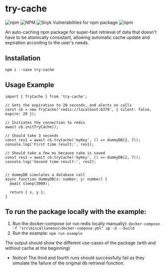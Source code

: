 # try-cache

![npm](https://img.shields.io/npm/v/try-cache?color=green)
![NPM](https://img.shields.io/npm/l/try-cache)
![Snyk Vulnerabilities for npm package](https://img.shields.io/snyk/vulnerabilities/npm/try-cache)
![npm](https://img.shields.io/npm/dt/try-cache)

An auto-caching npm package for super-fast retrieval of data that doesn't have to be atomically consistant,
allowing automatic cache update and expiration according to the user's needs.

## Installation

`npm i --save try-cache`

## Usage Example

```
import { TryCache } from 'try-cache';

// Sets the expiration to 20 seconds, and alerts on calls
const cb = new TryCache('redis://localhost:6379', { silent: false, expire: 20 });

// Initiates the connection to redis
await cb.initTryCache();

// Should take 3 seconds
const res1 = await cb.tryCache('myKey', () => dummyDB(2, 7));
console.log('First time result:', res1);

// Should take a few ms because cahe is saved
const res2 = await cb.tryCache('myKey', () => dummyDB(2, 7));
console.log('Second time result:', res2);


// dummyDB simulates a database call
async function dummyDB(x: number, y: number) {
  await sleep(3000);

  return { x, y };
}
```

## To run the package locally with the example:

1. Run the docker-compose (or run redis locally manually): `docker-compose -f "src\miscellaneous\docker-compose.yml" up -d --build`
2. Run the example: `npm run example`

The output should show the different use-cases of the package (with and without cache at the beginning)

- Notice! The third and fourth runs should successfully fail as they simulate the failure of the original db retrieval function.
